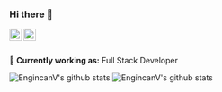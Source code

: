 ### Hi there 👋

<a href="https://twitter.com/mjavadhpour">
  <img align="left" alt="Mohammad Javad Hosein Pour | Twitter" width="22px" src="https://cdn.jsdelivr.net/npm/simple-icons@v3/icons/twitter.svg" />
</a>
<a href="https://www.linkedin.com/in/mjavadhpour">
  <img align="left" alt="Mohammad Javad Hosein Pour | LinkedIn" width="22px" src="https://cdn.jsdelivr.net/npm/simple-icons@v3/icons/linkedin.svg" />
</a>
<br>
<br>

**💼 Currently working as:** Full Stack Developer

![EngincanV's github stats](https://github-readme-stats.vercel.app/api?username=mjavadhpour&show_icons=true&line_height=30&count_private=true)
![EngincanV's github stats](https://github-readme-stats.vercel.app/api/top-langs/?username=mjavadhpour&amp;layout=compact)
